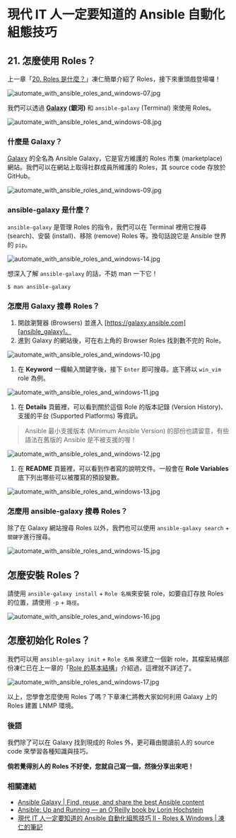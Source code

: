 # 現代 IT 人一定要知道的 Ansible 自動化組態技巧

## 21. 怎麼使用 Roles？

上一章「[20. Roles 是什麼？](20.what-is-the-roles.md)」凍仁簡單介紹了 Roles，接下來重頭戲登場囉！

![automate_with_ansible_roles_and_windows-07.jpg](imgs/automate_with_ansible_roles_and_windows-07.jpg)

我們可以透過 **[Galaxy][ansible_galaxy] (銀河)** 和 `ansible-galaxy` (Terminal) 來使用 Roles。

![automate_with_ansible_roles_and_windows-08.jpg](imgs/automate_with_ansible_roles_and_windows-08.jpg)


### 什麼是 Galaxy？

[Galaxy][ansible_galaxy] 的全名為 Ansible Galaxy，它是官方維護的 Roles 市集 (marketplace) 網站。我們可以在網站上取得社群成員所維護的 Roles，其 source code 存放於 GitHub。

![automate_with_ansible_roles_and_windows-09.jpg](imgs/automate_with_ansible_roles_and_windows-09.jpg)

### ansible-galaxy 是什麼？

`ansible-galaxy` 是管理 Roles 的指令，我們可以在 Terminal 裡用它搜尋 (search)、安裝 (install)、移除 (remove) Roles 等。換句話說它是 Ansible 世界的 `pip`。

![automate_with_ansible_roles_and_windows-14.jpg](imgs/automate_with_ansible_roles_and_windows-14.jpg)

想深入了解 `ansible-galaxy` 的話，不妨 man 一下它！

```
$ man ansible-galaxy
```

### 怎麼用 Galaxy 搜尋 Roles？

1. 開啟瀏覽器 (Browsers) 並進入 [https://galaxy.ansible.com][ansible_galaxy]。
1. 進到 Galaxy 的網站後，可在右上角的 Browser Roles 找到數不完的 Role。

  ![automate_with_ansible_roles_and_windows-10.jpg](imgs/automate_with_ansible_roles_and_windows-10.jpg)

1. 在 **Keyword** 一欄輸入關鍵字後，接下 `Enter` 即可搜尋。底下將以 `win_vim` role 為例。

  ![automate_with_ansible_roles_and_windows-11.jpg](imgs/automate_with_ansible_roles_and_windows-11.jpg)

1. 在 **Details** 頁籤裡，可以看到關於這個 Role 的版本記錄 (Version History)、支援的平台 (Supported Platforms) 等資訊。

  > Ansible 最小支援版本 (Minimum Ansible Version) 的部份也請留意，有些語法在舊版的 Ansible 是不被支援的喔！

  ![automate_with_ansible_roles_and_windows-12.jpg](imgs/automate_with_ansible_roles_and_windows-12.jpg)

1. 在 **README** 頁籤裡，可以看到作者寫的說明文件。一般會在 **Role Variables** 底下列出哪些可以被覆寫的預設變數。

  ![automate_with_ansible_roles_and_windows-13.jpg](imgs/automate_with_ansible_roles_and_windows-13.jpg)


### 怎麼用 ansible-galaxy 搜尋 Roles？

除了在 Galaxy 網站搜尋 Roles 以外，我們也可以使用 `ansible-galaxy search` + `關鍵字`進行搜尋。

![automate_with_ansible_roles_and_windows-15.jpg](imgs/automate_with_ansible_roles_and_windows-15.jpg)


## 怎麼安裝 Roles？

請使用 `ansible-galaxy install` + `Role 名稱`來安裝 role，如要自訂存放 Roles 的位置，請使用 `-p` + `路徑`。

![automate_with_ansible_roles_and_windows-16.jpg](imgs/automate_with_ansible_roles_and_windows-16.jpg)


## 怎麼初始化 Roles？

我們可以用 `ansible-galaxy init` + `Role 名稱` 來建立一個新 role，其檔案結構部份凍仁已在上一章的「[Role 的基本結構][role_layout]」介紹過，這裡就不詳述了。

[role_layout]: 20.what-is-the-roles.md#role-%E7%9A%84%E5%9F%BA%E6%9C%AC%E7%B5%90%E6%A7%8B

![automate_with_ansible_roles_and_windows-17.jpg](imgs/automate_with_ansible_roles_and_windows-17.jpg)

以上，您學會怎麼使用 Roles 了嗎？下章凍仁將教大家如何利用 Galaxy 上的 Roles 建置 LNMP 環境。


### 後語

我們除了可以在 Galaxy 找到現成的 Roles 外，更可藉由閱讀前人的 source code 來學習各種知識與技巧。

**倘若覺得別人的 Roles 不好使，您就自己寫一個，然後分享出來吧！**


### 相關連結

- [Ansible Galaxy \| Find, reuse, and share the best Ansible content][ansible_galaxy]
- [Ansible: Up and Running — an O’Reilly book by Lorin Hochstein][ansiblebook]
- [現代 IT 人一定要知道的 Ansible 自動化組態技巧 Ⅱ - Roles & Windows | 凍仁的筆記][automate-with-ansible-roles-windows]

[ansible_galaxy]: https://galaxy.ansible.com/
[ansiblebook]: http://www.ansiblebook.com
[automate-with-ansible-roles-windows]: http://note.drx.tw/2016/07/automate-with-ansible-roles-windows.html

